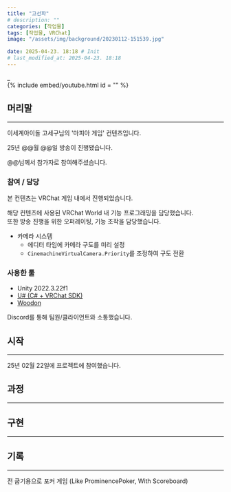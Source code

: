 ```yaml
---
title: "고선파"
# description: ""
categories: [작업물]
tags: [작업물, VRChat]
image: "/assets/img/background/20230112-151539.jpg"

date: 2025-04-23. 18:18 # Init
# last_modified_at: 2025-04-23. 18:18
---
```


_  
{% include embed/youtube.html id = "" %}

## 머리말

---

이세계아이돌 고세구님의 '마피아 게임' 컨텐츠입니다.  

25년 @@월 @@일 방송이 진행됐습니다.  

@@님께서 참가자로 참여해주셨습니다.  

### 참여 / 담당

본 컨텐츠는 VRChat 게임 내에서 진행되었습니다.  

해당 컨텐츠에 사용된 VRChat World 내 기능 프로그래밍을 담당했습니다.  
또한 방송 진행을 위한 오퍼레이팅, 기능 조작을 담당했습니다.  

- 카메라 시스템
  - 에디터 타임에 카메라 구도를 미리 설정
  - `CinemachineVirtualCamera.Priority`를 조정하여 구도 전환

### 사용한 툴

- Unity 2022.3.22f1
- [U# (C# + VRChat SDK)](https://udonsharp.docs.vrchat.com/)
- [Woodon](https://github.com/wrchat/Woodon)

Discord를 통해 팀원/클라이언트와 소통했습니다.  

## 시작

---

25년 02월 22일에 프로젝트에 참여했습니다.  

## 과정

---

## 구현

---

## 기록

---

전 굽기용으로 포커 게임 (Like ProminencePoker, With Scoreboard)  
